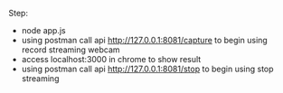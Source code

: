 Step:
* node app.js
* using postman call api http://127.0.0.1:8081/capture to begin using record streaming webcam
* access localhost:3000 in chrome to show result
* using postman call api http://127.0.0.1:8081/stop to begin using stop streaming